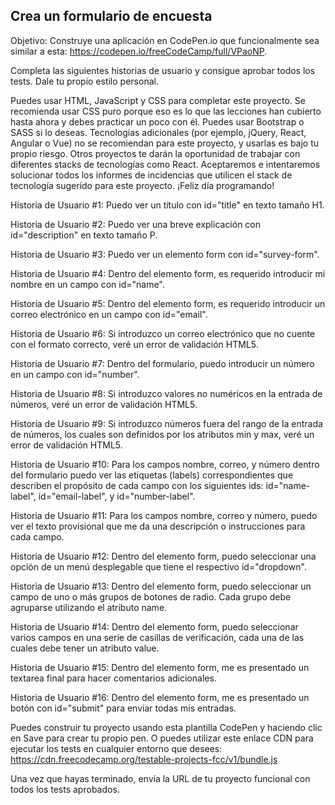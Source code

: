 ## Crea un formulario de encuesta

Objetivo: Construye una aplicación en CodePen.io que funcionalmente sea similar a esta: https://codepen.io/freeCodeCamp/full/VPaoNP.

Completa las siguientes historias de usuario y consigue aprobar todos los tests. Dale tu propio estilo personal.

Puedes usar HTML, JavaScript y CSS para completar este proyecto. Se recomienda usar CSS puro porque eso es lo que las lecciones han cubierto hasta ahora y debes practicar un poco con él. Puedes usar Bootstrap o SASS si lo deseas. Tecnologías adicionales (por ejemplo, jQuery, React, Angular o Vue) no se recomiendan para este proyecto, y usarlas es bajo tu propio riesgo. Otros proyectos te darán la oportunidad de trabajar con diferentes stacks de tecnologías como React. Aceptaremos e intentaremos solucionar todos los informes de incidencias que utilicen el stack de tecnología sugerido para este proyecto. ¡Feliz día programando!

Historia de Usuario #1: Puedo ver un título con id="title" en texto tamaño H1.

Historia de Usuario #2: Puedo ver una breve explicación con id="description" en texto tamaño P.

Historia de Usuario #3: Puedo ver un elemento form con id="survey-form".

Historia de Usuario #4: Dentro del elemento form, es requerido introducir mi nombre en un campo con id="name".

Historia de Usuario #5: Dentro del elemento form, es requerido introducir un correo electrónico en un campo con id="email".

Historia de Usuario #6: Si introduzco un correo electrónico que no cuente con el formato correcto, veré un error de validación HTML5.

Historia de Usuario #7: Dentro del formulario, puedo introducir un número en un campo con id="number".

Historia de Usuario #8: Si introduzco valores no numéricos en la entrada de números, veré un error de validación HTML5.

Historia de Usuario #9: Si introduzco números fuera del rango de la entrada de números, los cuales son definidos por los atributos min y max, veré un error de validación HTML5.

Historia de Usuario #10: Para los campos nombre, correo, y número dentro del formulario puedo ver las etiquetas (labels) correspondientes que describen el propósito de cada campo con los siguientes ids: id="name-label", id="email-label", y id="number-label".

Historia de Usuario #11: Para los campos nombre, correo y número, puedo ver el texto provisional que me da una descripción o instrucciones para cada campo.

Historia de Usuario #12: Dentro del elemento form, puedo seleccionar una opción de un menú desplegable que tiene el respectivo id="dropdown".

Historia de Usuario #13: Dentro del elemento form, puedo seleccionar un campo de uno o más grupos de botones de radio. Cada grupo debe agruparse utilizando el atributo name.

Historia de Usuario #14: Dentro del elemento form, puedo seleccionar varios campos en una serie de casillas de verificación, cada una de las cuales debe tener un atributo value.

Historia de Usuario #15: Dentro del elemento form, me es presentado un textarea final para hacer comentarios adicionales.

Historia de Usuario #16: Dentro del elemento form, me es presentado un botón con id="submit" para enviar todas mis entradas.

Puedes construir tu proyecto usando esta plantilla CodePen y haciendo clic en Save para crear tu propio pen. O puedes utilizar este enlace CDN para ejecutar los tests en cualquier entorno que desees: https://cdn.freecodecamp.org/testable-projects-fcc/v1/bundle.js

Una vez que hayas terminado, envía la URL de tu proyecto funcional con todos los tests aprobados.
